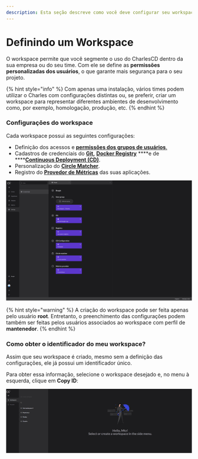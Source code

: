```yaml
---
description: Esta seção descreve como você deve configurar seu workspace dentro do Charles.
---
```


# Definindo um Workspace

O workspace permite que você segmente o uso do CharlesCD dentro da sua empresa ou do seu time. Com ele se define as **permissões personalizadas dos usuários**, o que garante mais segurança para o seu projeto.

{% hint style="info" %}
Com apenas uma instalação, vários times podem utilizar o Charles com configurações distintas ou, se preferir, criar um workspace para representar diferentes ambientes de desenvolvimento como, por exemplo, homologação, produção, etc. 
{% endhint %}

### Configurações do workspace

Cada workspace possui as seguintes configurações:

* Definição dos acessos e [**permissões dos grupos de usuários**.](../../referencia/grupos-de-usuarios.md#permissoes-para-o-grupo-de-usuarios-no-workspace)
* Cadastros de credenciais do [**Git**]()**,** [**Docker Registry**](docker-registry.md) ****e de ****[**Continuous Deployment \(CD\)**](../../referencia/configuracao-cd.md).
* Personalização do [**Circle Matcher**](../../referencia/circle-matcher.md).
* Registro do [**Provedor de Métricas**](adicionando-o-datasource.md) das suas aplicações.

![Configura&#xE7;&#xF5;es do workspace](../../.gitbook/assets/settings_-_workspace_-_11.4_-_add_group_permissions2x.png)

{% hint style="warning" %}
A criação do workspace pode ser feita apenas pelo usuário **root**. Entretanto, o preenchimento das configurações podem também ser feitas pelos usuários associados ao workspace com perfil de **mantenedor**.
{% endhint %}

### Como obter o identificador do meu workspace?

Assim que seu workspace é criado, mesmo sem a definição das configurações, ele já possui um identificador único. 

Para obter essa informação, selecione o workspace desejado e, no menu à esquerda, clique em **Copy ID**:

![](../../.gitbook/assets/workspaceid.gif)

